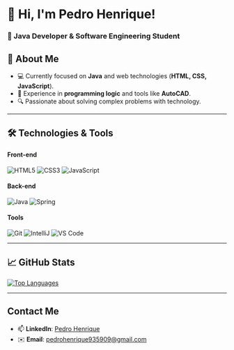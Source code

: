 # 👋 Hi, I'm Pedro Henrique! 

### 🚀 Java Developer & Software Engineering Student

## 📌 About Me
- 💻 Currently focused on **Java** and web technologies (**HTML, CSS, JavaScript**).
- 🧠 Experience in **programming logic** and tools like **AutoCAD**.
- 🔍 Passionate about solving complex problems with technology.

---

## 🛠️ Technologies & Tools
#### **Front-end**
![HTML5](https://img.shields.io/badge/HTML5-E34F26?style=for-the-badge&logo=html5&logoColor=white)
![CSS3](https://img.shields.io/badge/CSS3-1572B6?style=for-the-badge&logo=css3&logoColor=white)
![JavaScript](https://img.shields.io/badge/JavaScript-F7DF1E?style=for-the-badge&logo=javascript&logoColor=black)

#### **Back-end**
![Java](https://img.shields.io/badge/Java-ED8B00?style=for-the-badge&logo=openjdk&logoColor=white)
![Spring](https://img.shields.io/badge/Spring-6DB33F?style=for-the-badge&logo=spring&logoColor=white)

#### **Tools**
![Git](https://img.shields.io/badge/Git-F05032?style=for-the-badge&logo=git&logoColor=white)
![IntelliJ](https://img.shields.io/badge/IntelliJ_IDEA-000000?style=for-the-badge&logo=intellij-idea&logoColor=white)
![VS Code](https://img.shields.io/badge/VS_Code-007ACC?style=for-the-badge&logo=visual-studio-code&logoColor=white)

---

## 📈 GitHub Stats
[![Top Languages](https://github-readme-stats.vercel.app/api/top-langs/?username=ACE0638&layout=compact&theme=dark)](https://github.com/ACE0638)

---

## Contact Me  
- 📫 **LinkedIn**: [Pedro Henrique](https://www.linkedin.com/in/pedro-henrique-7353a430b/)  
- ✉️ **Email**: pedrohenrique935909@gmail.com
